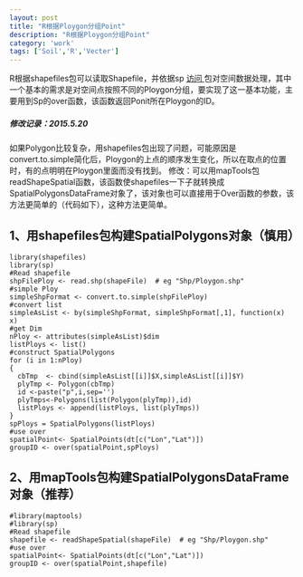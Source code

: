 ```yaml
---
layout: post
title: "R根据Ploygon分组Point"
description: "R根据Ploygon分组Point"
category: 'work'
tags: ['Soil','R','Vecter']
---
```


R根据shapefiles包可以读取Shapefile，并依据sp [访问 ](http://cran.r-project.org/package=sp)包对空间数据处理，其中一个基本的需求是对空间点按照不同的Ploygon分组，要实现了这一基本功能，主要用到Sp的over函数，该函数返回Ponit所在Ploygon的ID。

##### 修改记录：2015.5.20 #####


如果Polygon比较复杂，用shapefiles包出现了问题，可能原因是convert.to.simple简化后，Ploygon的上点的顺序发生变化，所以在取点的位置时，有的点明明在Ploygon里面而没有找到。
修改：可以用mapTools包readShapeSpatial函数，该函数使shapefiles一下子就转换成SpatialPolygonsDataFrame对象了，该对象也可以直接用于Over函数的参数，该方法更简单的（代码如下），这种方法更简单。


<!--more-->

1、用shapefiles包构建SpatialPolygons对象（慎用）
- 


    library(shapefiles)
    library(sp)
    #Read shapefile
    shpFilePloy <- read.shp(shapeFile)  # eg "Shp/Ploygon.shp"
    #simple Ploy
    simpleShpFormat <- convert.to.simple(shpFilePloy)
    #convert list
    simpleAsList <- by(simpleShpFormat, simpleShpFormat[,1], function(x) x)
    #get Dim
    nPloy <- attributes(simpleAsList)$dim
    listPloys <- list()
    #construct SpatialPolygons
    for (i in 1:nPloy) 
    {
      cbTmp  <- cbind(simpleAsList[[i]]$X,simpleAsList[[i]]$Y)
      plyTmp <- Polygon(cbTmp)
      id <-paste("p",i,sep='')
      plyTmps<-Polygons(list(Polygon(plyTmp)),id)
      listPloys <- append(listPloys, list(plyTmps))
    }
    spPloys = SpatialPolygons(listPloys)
    #use over
    spatialPoint<- SpatialPoints(dt[c("Lon","Lat")])
    groupID <- over(spatialPoint,spPloys)

2、用mapTools包构建SpatialPolygonsDataFrame对象（推荐）
- 



    #library(maptools)
    #library(sp)
    #Read shapefile
    shapefile <- readShapeSpatial(shapeFile)  # eg "Shp/Ploygon.shp"
    #use over
    spatialPoint<- SpatialPoints(dt[c("Lon","Lat")])
    groupID <- over(spatialPoint,shapefile)








